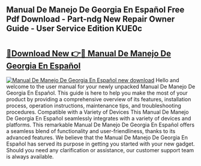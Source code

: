 ## Manual De Manejo De Georgia En Español Free Pdf Download - Part-ndg New Repair Owner Guide - User Service Edition KUE0c

# <h2><a href="http://bc23247.oget.top/?id=Manual+De+Manejo+De+Georgia+En+Espa%c3%b1ol">🔗Download New 👉🔴 Manual De Manejo De Georgia En Español</a></h2>

[![Manual De Manejo De Georgia En Español new download](https://i.imgur.com/5g1atiW.png)](http://bc23247.oget.top/?id=Manual+De+Manejo+De+Georgia+En+Espa%c3%b1ol)
Hello and welcome to the user manual for your newly unpacked Manual De Manejo De Georgia En Español. This guide is here to help you make the most of your product by providing a comprehensive overview of its features, installation process, operation instructions, maintenance tips, and troubleshooting procedures. Compatible with a Variety of Devices This Manual De Manejo De Georgia En Español seamlessly integrates with a variety of devices and platforms. This remarkable Manual De Manejo De Georgia En Español offers a seamless blend of functionality and user-friendliness, thanks to its advanced features. We believe that the Manual De Manejo De Georgia En Español has served its purpose in getting you started with your new gadget. Should you need any clarification or assistance, our customer support team is always available.
